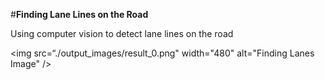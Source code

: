 #**Finding Lane Lines on the Road** 

Using computer vision to detect lane lines on the road

<img src=“./output_images/result_0.png" width="480" alt="Finding Lanes Image" />